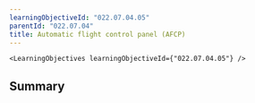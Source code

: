 ```yaml
---
learningObjectiveId: "022.07.04.05"
parentId: "022.07.04"
title: Automatic flight control panel (AFCP)
---
```


```tsx eval
<LearningObjectives learningObjectiveId={"022.07.04.05"} />
```

## Summary
